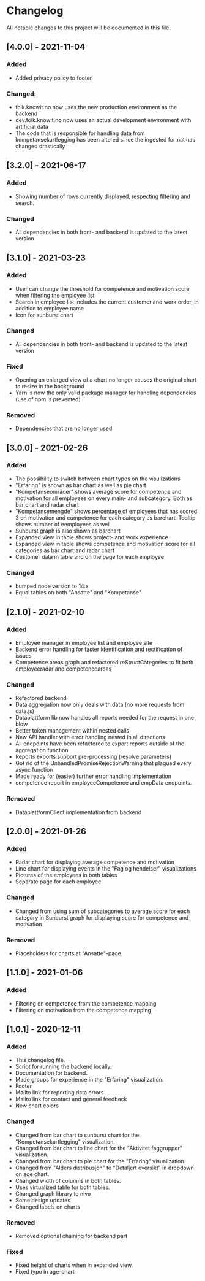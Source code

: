 # Changelog

All notable changes to this project will be documented in this file.

## [4.0.0] - 2021-11-04

### Added

- Added privacy policy to footer

### Changed:

- folk.knowit.no now uses the new production environment as the backend
- dev.folk.knowit.no now uses an actual development environment with artificial data
- The code that is responsible for handling data from kompetansekartlegging has been altered since the ingested format has changed drastically

## [3.2.0] - 2021-06-17

### Added

- Showing number of rows currently displayed, respecting filtering and search.

### Changed

- All dependencies in both front- and backend is updated to the latest version

## [3.1.0] - 2021-03-23

### Added

- User can change the threshold for competence and motivation score when filtering the employee list
- Search in employee list includes the current customer and work order, in addition to employee name
- Icon for sunburst chart

### Changed

- All dependencies in both front- and backend is updated to the latest version

### Fixed

- Opening an enlarged view of a chart no longer causes the original chart to resize in the background
- Yarn is now the only valid package manager for handling dependencies (use of npm is prevented)

### Removed

- Dependencies that are no longer used

## [3.0.0] - 2021-02-26

### Added

- The possibility to switch between chart types on the visulizations
- "Erfaring" is shown as bar chart as well as pie chart
- "Kompetanseområder" shows average score for competence and motivation for all employees on every main- and subcategory. Both as bar chart and radar chart
- "Kompetansemengde" shows percentage of employees that has scored 3 on motivation and competence for each category as barchart. Tooltip shows number of eemployees as well
- Sunburst graph is also shown as barchart
- Expanded view in table shows project- and work experience
- Expanded view in table shows competence and motivation score for all categories as bar chart and radar chart
- Customer data in table and on the page for each employee

### Changed

- bumped node version to 14.x
- Equal tables on both "Ansatte" and "Kompetanse"

## [2.1.0] - 2021-02-10

### Added

- Employee manager in employee list and employee site
- Backend error handling for faster identification and rectification of issues
- Competence areas graph and refactored reStructCategories to fit both employeeradar and competenceareas

### Changed

- Refactored backend
- Data aggregation now only deals with data (no more requests from data.js)
- Dataplattform lib now handles all reports needed for the request in one blow
- Better token management within nested calls
- New API handler with error handling nested in all directions
- All endpoints have been refactored to export reports outside of the aggregation function
- Reports exports support pre-processing (resolve parameters)
- Got rid of the UnhandledPromiseRejectionWarning that plagued every async function
- Made ready for (easier) further error handling implementation
- competence report in employeeCompetence and empData endpoints.

### Removed

- DataplattformClient implementation from backend

## [2.0.0] - 2021-01-26

### Added

- Radar chart for displaying average competence and motivation
- Line chart for displaying events in the "Fag og hendelser" visualizations
- Pictures of the employees in both tables
- Separate page for each employee

### Changed

- Changed from using sum of subcategories to average score for each category in Sunburst graph for displaying score for competence and motivation

### Removed

- Placeholders for charts at "Ansatte"-page

## [1.1.0] - 2021-01-06

### Added

- Filtering on competence from the competence mapping
- Filtering on motivation from the competence mapping

## [1.0.1] - 2020-12-11

### Added

- This changelog file.
- Script for running the backend locally.
- Documentation for backend.
- Made groups for experience in the "Erfaring" visualization.
- Footer
- Mailto link for reporting data errors
- Mailto link for contact and general feedback
- New chart colors

### Changed

- Changed from bar chart to sunburst chart for the "Kompetansekartlegging" visualization.
- Changed from bar chart to line chart for the "Aktivitet faggrupper" visualization.
- Changed from bar chart to pie chart for the "Erfaring" visualization.
- Changed from "Alders distribusjon" to "Detaljert oversikt" in dropdown on age chart.
- Changed width of columns in both tables.
- Uses virtualized table for both tables.
- Changed graph library to nivo
- Some design updates
- Changed labels on charts

### Removed

- Removed optional chaining for backend part

### Fixed

- Fixed height of charts when in expanded view.
- Fixed typo in age-chart

